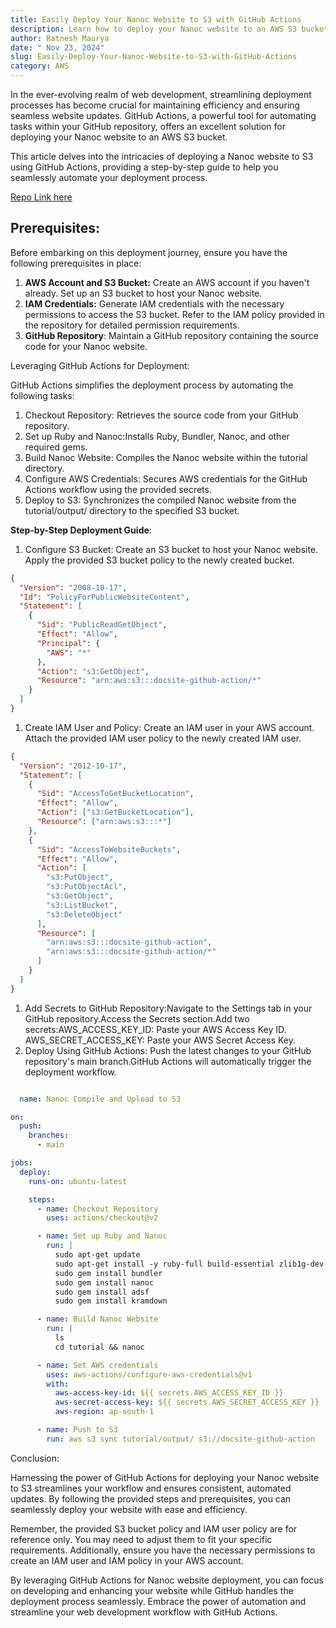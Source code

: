 ```yaml
---
title: Easily Deploy Your Nanoc Website to S3 with GitHub Actions
description: Learn how to deploy your Nanoc website to an AWS S3 bucket using GitHub Actions. This step-by-step guide provides detailed instructions for automating your deployment process.
author: Ratnesh Maurya
date: " Nov 23, 2024"
slug: Easily-Deploy-Your-Nanoc-Website-to-S3-with-GitHub-Actions
category: AWS
---
```


In the ever-evolving realm of web development, streamlining deployment processes has become crucial for maintaining efficiency and ensuring seamless website updates. GitHub Actions, a powerful tool for automating tasks within your GitHub repository, offers an excellent solution for deploying your Nanoc website to an AWS S3 bucket.

This article delves into the intricacies of deploying a Nanoc website to S3 using GitHub Actions, providing a step-by-step guide to help you seamlessly automate your deployment process.

[Repo Link here](https://github.com/ratnesh-maurya/365-Days-of-DevOps/tree/main)

## Prerequisites:

Before embarking on this deployment journey, ensure you have the following prerequisites in place:

1.  **AWS Account and S3 Bucket:** Create an AWS account if you haven't already. Set up an S3 bucket to host your Nanoc website.
2.  **IAM Credentials:** Generate IAM credentials with the necessary permissions to access the S3 bucket. Refer to the IAM policy provided in the repository for detailed permission requirements.
3.  **GitHub Repository**: Maintain a GitHub repository containing the source code for your Nanoc website.

Leveraging GitHub Actions for Deployment:

GitHub Actions simplifies the deployment process by automating the following tasks:

1.  Checkout Repository: Retrieves the source code from your GitHub repository.
2.  Set up Ruby and Nanoc:Installs Ruby, Bundler, Nanoc, and other required gems.
3.  Build Nanoc Website: Compiles the Nanoc website within the tutorial directory.
4.  Configure AWS Credentials: Secures AWS credentials for the GitHub Actions workflow using the provided secrets.
5.  Deploy to S3: Synchronizes the compiled Nanoc website from the tutorial/output/ directory to the specified S3 bucket.

**Step-by-Step Deployment Guide**:

1.  Configure S3 Bucket: Create an S3 bucket to host your Nanoc website. Apply the provided S3 bucket policy to the newly created bucket.

```json
{
  "Version": "2008-10-17",
  "Id": "PolicyForPublicWebsiteContent",
  "Statement": [
    {
      "Sid": "PublicReadGetObject",
      "Effect": "Allow",
      "Principal": {
        "AWS": "*"
      },
      "Action": "s3:GetObject",
      "Resource": "arn:aws:s3:::docsite-github-action/*"
    }
  ]
}
```

1.  Create IAM User and Policy: Create an IAM user in your AWS account. Attach the provided IAM user policy to the newly created IAM user.

```json
{
  "Version": "2012-10-17",
  "Statement": [
    {
      "Sid": "AccessToGetBucketLocation",
      "Effect": "Allow",
      "Action": ["s3:GetBucketLocation"],
      "Resource": ["arn:aws:s3:::*"]
    },
    {
      "Sid": "AccessToWebsiteBuckets",
      "Effect": "Allow",
      "Action": [
        "s3:PutObject",
        "s3:PutObjectAcl",
        "s3:GetObject",
        "s3:ListBucket",
        "s3:DeleteObject"
      ],
      "Resource": [
        "arn:aws:s3:::docsite-github-action",
        "arn:aws:s3:::docsite-github-action/*"
      ]
    }
  ]
}
```

1.  Add Secrets to GitHub Repository:Navigate to the Settings tab in your GitHub repository.Access the Secrets section.Add two secrets:AWS_ACCESS_KEY_ID: Paste your AWS Access Key ID.   AWS_SECRET_ACCESS_KEY: Paste your AWS Secret Access Key.
2.  Deploy Using GitHub Actions: Push the latest changes to your GitHub repository's main branch.GitHub Actions will automatically trigger the deployment workflow.

```yaml

  name: Nanoc Compile and Upload to S3

on:
  push:
    branches:
      - main

jobs:
  deploy:
    runs-on: ubuntu-latest

    steps:
      - name: Checkout Repository
        uses: actions/checkout@v2

      - name: Set up Ruby and Nanoc
        run: |
          sudo apt-get update
          sudo apt-get install -y ruby-full build-essential zlib1g-dev
          sudo gem install bundler
          sudo gem install nanoc
          sudo gem install adsf
          sudo gem install kramdown

      - name: Build Nanoc Website
        run: |
          ls
          cd tutorial && nanoc

      - name: Set AWS credentials
        uses: aws-actions/configure-aws-credentials@v1
        with:
          aws-access-key-id: ${{ secrets.AWS_ACCESS_KEY_ID }}
          aws-secret-access-key: ${{ secrets.AWS_SECRET_ACCESS_KEY }}
          aws-region: ap-south-1

      - name: Push to S3
        run: aws s3 sync tutorial/output/ s3://docsite-github-action

```

Conclusion:

Harnessing the power of GitHub Actions for deploying your Nanoc website to S3 streamlines your workflow and ensures consistent, automated updates. By following the provided steps and prerequisites, you can seamlessly deploy your website with ease and efficiency.

Remember, the provided S3 bucket policy and IAM user policy are for reference only. You may need to adjust them to fit your specific requirements. Additionally, ensure you have the necessary permissions to create an IAM user and IAM policy in your AWS account.

By leveraging GitHub Actions for Nanoc website deployment, you can focus on developing and enhancing your website while GitHub handles the deployment process seamlessly. Embrace the power of automation and streamline your web development workflow with GitHub Actions.
